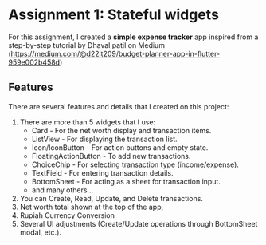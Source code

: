# Assignment 1: Stateful widgets

For this assignment, I created a **simple expense tracker** app inspired from a step-by-step tutorial by Dhaval patil on Medium (https://medium.com/@d22it209/budget-planner-app-in-flutter-959e002b458d)

## Features

There are several features and details that I created on this project:
1. There are more than 5 widgets that I use: 
   - Card - For the net worth display and transaction items.
   - ListView - For displaying the transaction list.
   - Icon/IconButton - For action buttons and empty state.
   - FloatingActionButton - To add new transactions.
   - ChoiceChip - For selecting transaction type (income/expense).
   - TextField - For entering transaction details.
   - BottomSheet - For acting as a sheet for transaction input.
   - and many others...
2. You can Create, Read, Update, and Delete transactions.
3. Net worth total shown at the top of the app, 
4. Rupiah Currency Conversion
5. Several UI adjustments (Create/Update operations through BottomSheet modal, etc.).
